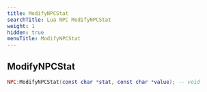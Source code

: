 ```yaml
---
title: ModifyNPCStat
searchTitle: Lua NPC ModifyNPCStat
weight: 1
hidden: true
menuTitle: ModifyNPCStat
---
```

## ModifyNPCStat
```lua
NPC:ModifyNPCStat(const char *stat, const char *value); -- void
```